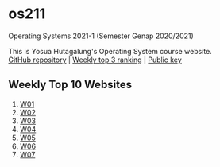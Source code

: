 # os211
Operating Systems 2021-1 (Semester Genap 2020/2021)

This is Yosua Hutagalung's Operating System course website.  
[GitHub repository](https://github.com/yosuahutagalung/os211) | [Weekly top 3 ranking](https://yosuahutagalung.github.io/os211/TXT/myrank.txt) | [Public key](https://yosuahutagalung.github.io/os211/TXT/mypubkey.txt)

## Weekly Top 10 Websites
1. [W01](https://yosuahutagalung.github.io/os211/W01)
2. [W02](https://yosuahutagalung.github.io/os211/W02)
3. [W03](https://yosuahutagalung.github.io/os211/W03)
4. [W04](https://yosuahutagalung.github.io/os211/W04)
5. [W05](https://yosuahutagalung.github.io/os211/W05)
6. [W06](https://yosuahutagalung.github.io/os211/W06)
7. [W07](https://yosuahutagalung.github.io/os211/W07)